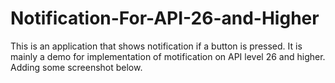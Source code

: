 # Notification-For-API-26-and-Higher
This is an application that shows notification if a button is pressed. It is mainly a demo for implementation of motification on API level 26 and higher.
Adding some screenshot below.
